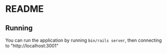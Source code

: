 # README

## Running
You can run the application by running `bin/rails server`, then connecting
to "http://localhost:3001"
